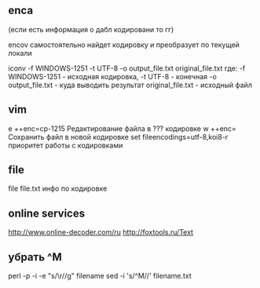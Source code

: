 ## enca 
(если есть информация о дабл кодировани то гг)

encov 
самостоятельно найдет кодировку и преобразует по текущей локали

iconv -f WINDOWS-1251 -t UTF-8 -o output_file.txt original_file.txt 
где: 
-f WINDOWS-1251 - исходная кодировка,
-t UTF-8 - конечная
-o output_file.txt - куда выводить результат
original_file.txt - исходный файл

## vim

e ++enc=cp-1215      Редактирование файла в ??? кодировке
w ++enc=      Сохранить файл в новой кодировке
set fileencodings=utf-8,koi8-r приоритет работы с кодировками

## file
file file.txt
инфо по кодировке

## online services
http://www.online-decoder.com/ru
http://foxtools.ru/Text

## убрать ^M 
perl -p -i -e "s/\r//g" filename
sed -i 's/^M//' filename.txt
